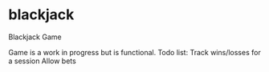 # blackjack
Blackjack Game

Game is a work in progress but is functional.
Todo list:
  Track wins/losses for a session
  Allow bets
